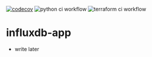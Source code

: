[![codecov](https://codecov.io/gh/marufeuille/influxdb-app/branch/main/graph/badge.svg?token=23E8790JG5)](https://codecov.io/gh/marufeuille/influxdb-app)
![python ci workflow](https://github.com/marufeuille/influxdb-app/actions/workflows/python.yml/badge.svg)
![terraform ci workflow](https://github.com/marufeuille/influxdb-app/actions/workflows/terraform.yml/badge.svg)

# influxdb-app
- write later
